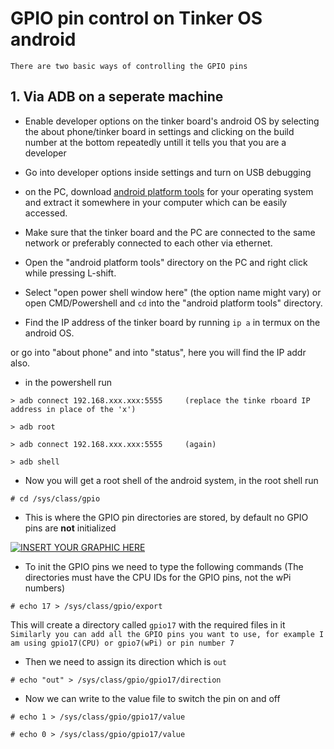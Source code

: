 # GPIO pin control on Tinker OS android

`There are two basic ways of controlling the GPIO pins`

## 1. Via ADB on a seperate machine 

* Enable developer options on the tinker board's android OS by selecting the about phone/tinker board in settings and clicking on the build number at the bottom repeatedly untill it tells you that you are a developer

* Go into developer options inside settings and turn on USB debugging

* on the PC, download [android platform tools](https://developer.android.com/studio/releases/platform-tools) for your operating system and extract it somewhere in your computer which can be easily accessed.

* Make sure that the tinker board and the PC are connected to the same network or preferably connected to each other via ethernet.

* Open the "android platform tools" directory on the PC and right click while pressing L-shift.

* Select "open power shell window here" (the option name might vary) or open CMD/Powershell and `cd` into the "android platform tools" directory.

* Find the IP address of the tinker board by running `ip a` in termux on the android OS.

or go into "about phone" and into "status", here you will find the IP addr also.

* in the powershell run 
```
> adb connect 192.168.xxx.xxx:5555     (replace the tinke rboard IP address in place of the 'x')
```
```
> adb root
```
```
> adb connect 192.168.xxx.xxx:5555     (again)
```
```
> adb shell
```

* Now you will get a root shell of the android system, in the root shell run
```
# cd /sys/class/gpio
```

* This is where the GPIO pin directories are stored, by default no GPIO pins are **not** initialized

[![INSERT YOUR GRAPHIC HERE](https://tinkerboarding.co.uk/wiki/images/2/21/Gpio-table.png)]()

* To init the GPIO pins we need to type the following commands (The directories must have the CPU IDs for the GPIO pins, not the wPi numbers)
```
# echo 17 > /sys/class/gpio/export
```
This will create a directory called `gpio17` with the required files in it
`Similarly you can add all the GPIO pins you want to use, for example I am using gpio17(CPU) or gpio7(wPi) or pin number 7`

* Then we need to assign its direction which is `out`
```
# echo "out" > /sys/class/gpio/gpio17/direction
```

* Now we can write to the value file to switch the pin on and off
```
# echo 1 > /sys/class/gpio/gpio17/value
```
```
# echo 0 > /sys/class/gpio/gpio17/value
```


